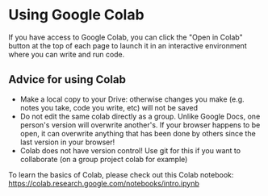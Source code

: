 # Using Google Colab 

If you have access to Google Colab, you can click the "Open in Colab" button at the top of each page to launch it in an interactive environment where you can write and run code.

## Advice for using Colab
*  Make a local copy to your Drive: otherwise changes you make (e.g. notes you take, code you write, etc) will not be saved
*  Do not edit the same colab directly as a group. Unlike Google Docs, one person's version will overwrite another's. If your browser happens to be open, it can overwrite anything that has been done by others since the last version in your browser!
*  Colab does not have version control! Use git for this if you want to collaborate (on a group project colab for example)

To learn the basics of Colab, please check out this Colab notebook: https://colab.research.google.com/notebooks/intro.ipynb
